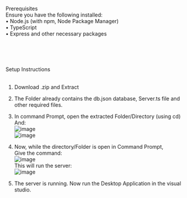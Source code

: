 Prerequisites<br>
Ensure you have the following installed:<br>
•	Node.js (with npm, Node Package Manager)<br>
•	TypeScript<br>
•	Express and other necessary packages <br>

<br><br><br>

Setup Instructions<br><br>
1.	Download .zip and Extract<br>

2.	The Folder already contains the db.json database, Server.ts file and other required files.<br>

3.	In command Prompt, open the extracted Folder/Directory (using cd)<br>
And:<br>
![image](https://github.com/Archit1502/Archit-WebApp-express-server/assets/126311350/8dfebfa9-7437-410e-be8c-ae44afc3c6ff)<br>
![image](https://github.com/Archit1502/Archit-WebApp-express-server/assets/126311350/b335e228-d92b-4005-80a8-f1df101ecf78)<br>

4.	Now, while the directory/Folder is open in Command Prompt,<br>
Give the command:<br>
![image](https://github.com/Archit1502/Archit-WebApp-express-server/assets/126311350/a7b500fc-8a3d-4e0c-89b5-fdf7b86b47ac)<br>
This will run the server:<br>
![image](https://github.com/Archit1502/Archit-WebApp-express-server/assets/126311350/0db5363f-113d-4031-bb6f-2ad2a099ae75)<br>

5.	The server is running. Now run the Desktop Application in the visual studio.<br>
